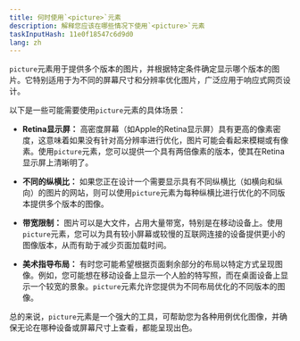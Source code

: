 ```yaml
---
title: 何时使用`<picture>`元素
description: 解释您应该在哪些情况下使用`<picture>`元素
taskInputHash: 11e0f18547c6d9d0
lang: zh
---
```

`picture`元素用于提供多个版本的图片，并根据特定条件确定显示哪个版本的图片。它特别适用于为不同的屏幕尺寸和分辨率优化图片，广泛应用于响应式网页设计。

以下是一些可能需要使用`picture`元素的具体场景：

* **Retina显示屏：** 高密度屏幕（如Apple的Retina显示屏）具有更高的像素密度，这意味着如果没有针对高分辨率进行优化，图片可能会看起来模糊或有像素。使用`picture`元素，您可以提供一个具有两倍像素的版本，使其在Retina显示屏上清晰明了。

* **不同的纵横比：** 如果您正在设计一个需要显示具有不同纵横比（如横向和纵向）的图片的网站，则可以使用`picture`元素为每种纵横比进行优化的不同版本提供多个版本的图像。

* **带宽限制：** 图片可以是大文件，占用大量带宽，特别是在移动设备上。使用`picture`元素，您可以为具有较小屏幕或较慢的互联网连接的设备提供更小的图像版本，从而有助于减少页面加载时间。

* **美术指导布局：** 有时您可能希望根据页面剩余部分的布局以特定方式呈现图像。例如，您可能想在移动设备上显示一个人脸的特写照，而在桌面设备上显示一个较宽的景象。`picture`元素允许您提供为不同布局优化的不同版本的图像。

总的来说，`picture`元素是一个强大的工具，可帮助您为各种用例优化图像，并确保无论在哪种设备或屏幕尺寸上查看，都能呈现出色。
